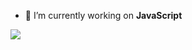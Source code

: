 

- 🔭 I’m currently working on **JavaScript**


![](https://komarev.com/ghpvc/?username=Telepatia2011&color=green)
